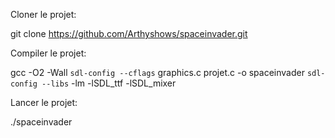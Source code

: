 Cloner le projet:

git clone https://github.com/Arthyshows/spaceinvader.git

Compiler le projet:

gcc -O2 -Wall `sdl-config --cflags` graphics.c projet.c -o spaceinvader `sdl-config --libs` -lm -lSDL_ttf -lSDL_mixer

Lancer le projet:

./spaceinvader
